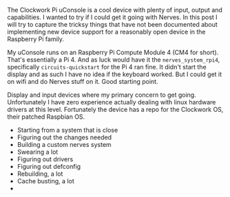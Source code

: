 The Clockwork Pi uConsole is a cool device with plenty of input, output and capabilities. I wanted to try if I could get it going with Nerves. In this post I will try to capture the tricksy things that have not been documented about implementing new device support for a reasonably open device in the Raspberry Pi family.

My uConsole runs on an Raspberry Pi Compute Module 4 (CM4 for short). That's essentially a Pi 4. And as luck would have it the `nerves_system_rpi4`, specifically `circuits-quickstart` for the Pi 4 ran fine. It didn't start the display and as such I have no idea if the keyboard worked. But I could get it on wifi and do Nerves stuff on it. Good starting point.

Display and input devices where my primary concern to get going. Unfortunately I have zero experience actually dealing with linux hardware drivers at this level. Fortunately the device has a repo for the Clockwork OS, their patched Raspbian OS.

- Starting from a system that is close
- Figuring out the changes needed
- Building a custom nerves system
- Swearing a lot
- Figuring out drivers
- Figuring out defconfig
- Rebuilding, a lot
- Cache busting, a lot
- 